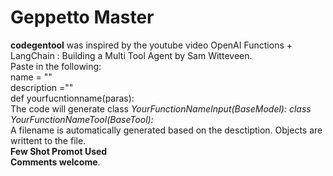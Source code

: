 # Geppetto Master
**codegentool** was inspired by the youtube video OpenAI Functions + LangChain : Building a Multi Tool Agent
by Sam Witteveen.<br>
Paste in the following:<br>
name = ""<br>
description =""<br>
def yourfucntionname(paras):<br>
The code will generate class *YourFunctionNameInput(BaseModel):* *class YourFunctionNameTool(BaseTool):*<br>
A filename is automatically generated based on the desctiption. Objects are writtent to the file.<br>
**Few Shot Promot Used**<br>
**Comments welcome**.<br>

